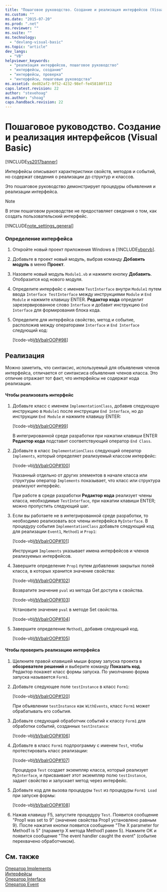 ```yaml
---
title: "Пошаговое руководство. Создание и реализация интерфейсов (Visual Basic) | Microsoft Docs"
ms.custom: ""
ms.date: "2015-07-20"
ms.prod: ".net"
ms.reviewer: ""
ms.suite: ""
ms.technology: 
  - "devlang-visual-basic"
ms.topic: "article"
dev_langs: 
  - "VB"
helpviewer_keywords: 
  - "реализация интерфейсов, пошаговое руководство"
  - "интерфейсы, создание"
  - "интерфейсы, проверка"
  - "интерфейсы, пошаговые руководства"
ms.assetid: ded82af2-9f52-4232-98ef-fe458180f112
caps.latest.revision: 22
author: "stevehoag"
ms.author: "shoag"
caps.handback.revision: 22
---
```

# Пошаговое руководство. Создание и реализация интерфейсов (Visual Basic)
[!INCLUDE[vs2017banner](../../../../visual-basic/includes/vs2017banner.md)]

Интерфейсы описывают характеристики свойств, методов и событий, но содержат сведения о реализации до структур и классов.  
  
 Это пошаговое руководство демонстрирует процедуры объявления и реализации интерфейса.  
  
> [!NOTE]
>  В этом пошаговом руководстве не предоставляет сведения о том, как создать пользовательский интерфейс.  
  
 [!INCLUDE[note_settings_general](../../../../csharp/language-reference/compiler-messages/includes/note-settings-general-md.md)]  
  
### Определение интерфейса  
  
1.  Откройте новый проект приложения Windows в [!INCLUDE[vbprvb](../../../../csharp/programming-guide/concepts/linq/includes/vbprvb-md.md)].  
  
2.  Добавьте в проект новый модуль, выбрав команду **Добавить модуль** в меню **Проект**.  
  
3.  Назовите новый модуль `Module1.vb` и нажмите кнопку **Добавить**.  Отобразится код нового модуля.  
  
4.  Определите интерфейс с именем `TestInterface` внутри `Module1` путем ввода `Interface TestInterface` между инструкциями `Module` и `End Module` и нажмите клавишу ENTER.  **Редактор кода** определит зарезервированное слово `Interface` и добавит инструкцию `End Interface` для формирования блока кода.  
  
5.  Определите для интерфейса свойство, метод и событие, расположив между операторами `Interface` и `End Interface` следующий код:  
  
     [!code-vb[VbVbalrOOP#98](../../../../visual-basic/misc/codesnippet/visualbasic/VbVbalrOOP/OOP.vb#98)]  
  
## Реализация  
 Можно заметить, что синтаксис, используемый для объявления членов интерфейса, отличается от синтаксиса объявления членов класса.  Это отличие отражает тот факт, что интерфейсы не содержат кода реализации.  
  
#### Чтобы реализовать интерфейс  
  
1.  Добавьте класс с именем `ImplementationClass`, добавив следующую инструкцию в `Module1` после инструкции `End Interface`, но до инструкции `End Module` и нажмите клавишу ENTER:  
  
     [!code-vb[VbVbalrOOP#99](../../../../visual-basic/misc/codesnippet/visualbasic/VbVbalrOOP/OOP.vb#99)]  
  
     В интегрированной среде разработки при нажатии клавиши ENTER **Редактор кода** подставит соответствующий оператор `End Class`.  
  
2.  Добавьте в класс `ImplementationClass` следующий оператор `Implements`, который определяет реализуемый классом интерфейс:  
  
     [!code-vb[VbVbalrOOP#100](../../../../visual-basic/misc/codesnippet/visualbasic/VbVbalrOOP/OOP.vb#100)]  
  
     Указанный отдельно от других элементов в начале класса или структуры оператор `Implements` показывает, что класс или структура реализуют интерфейс.  
  
     При работе в среде разработки **Редактор кода** реализует члены класса, необходимые `TestInterface`, при нажатии клавиши ENTER; можно пропустить следующий шаг.  
  
3.  Если вы работаете не в интегрированной среде разработки, то необходимо реализовать все члены интерфейса `MyInterface`.  В процедуру события `ImplementationClass` добавьте следующий код для реализации `Event1`, `Method1` и `Prop1`:  
  
     [!code-vb[VbVbalrOOP#101](../../../../visual-basic/misc/codesnippet/visualbasic/VbVbalrOOP/OOP.vb#101)]  
  
     Инструкция `Implements` указывает имена интерфейсов и членов реализуемых интерфейсов.  
  
4.  Завершите определение `Prop1` путем добавления закрытых полей класса, в которых хранится значение свойства:  
  
     [!code-vb[VbVbalrOOP#102](../../../../visual-basic/misc/codesnippet/visualbasic/VbVbalrOOP/OOP.vb#102)]  
  
     Возвратите значение `pval` из метода Get доступа к свойства.  
  
     [!code-vb[VbVbalrOOP#103](../../../../visual-basic/misc/codesnippet/visualbasic/VbVbalrOOP/OOP.vb#103)]  
  
     Установите значение `pval` в методе Set свойства.  
  
     [!code-vb[VbVbalrOOP#104](../../../../visual-basic/misc/codesnippet/visualbasic/VbVbalrOOP/OOP.vb#104)]  
  
5.  Завершите определение `Method1`, добавив следующий код.  
  
     [!code-vb[VbVbalrOOP#105](../../../../visual-basic/misc/codesnippet/visualbasic/VbVbalrOOP/OOP.vb#105)]  
  
#### Чтобы проверить реализацию интерфейса  
  
1.  Щелкните правой клавишей мыши форму запуска проекта в **обозревателе решений** и выберите команду **Показать код**.  Редактор покажет класс формы запуска.  По умолчанию форма запуска называется `Form1`.  
  
2.  Добавьте следующее поле `testInstance` в класс `Form1`:  
  
     [!code-vb[VbVbalrOOP#120](../../../../visual-basic/misc/codesnippet/visualbasic/VbVbalrOOP/OOP.vb#120)]  
  
     При объявлении `testInstance` как `WithEvents`, класс `Form1` может обрабатывать его события.  
  
3.  Добавьте следующий обработчик событий к классу `Form1` для обработки событий, созданных `testInstance`:  
  
     [!code-vb[VbVbalrOOP#106](../../../../visual-basic/misc/codesnippet/visualbasic/VbVbalrOOP/OOP.vb#106)]  
  
4.  Добавьте в класс `Form1` подпрограмму с именем `Test`, чтобы протестировать класс реализации:  
  
     [!code-vb[VbVbalrOOP#107](../../../../visual-basic/misc/codesnippet/visualbasic/VbVbalrOOP/OOP.vb#107)]  
  
     Процедура `Test` создает экземпляр класса, который реализует `MyInterface`, и присваивает этот экземпляр полю `testInstance`, задает свойство и запускает метод через интерфейс.  
  
5.  Добавьте код для вызова процедуры `Test` из процедуры `Form1 Load` при запуске формы:  
  
     [!code-vb[VbVbalrOOP#108](../../../../visual-basic/misc/codesnippet/visualbasic/VbVbalrOOP/OOP.vb#108)]  
  
6.  Нажав клавишу F5, запустите процедуру `Test`.  Появится сообщение "Prop1 was set to 9" \(значение свойства Prop1 установлено равным 9\).  После нажатия кнопки появится сообщение "The X parameter for Method1 is 5" \(параметр Х метода Method1 равен 5\).  Нажмите OK и появится сообщение "The event handler caught the event" \(событие перехвачено обработчиком\).  
  
## См. также  
 [Оператор Implements](../../../../visual-basic/language-reference/statements/implements-statement.md)   
 [Интерфейсы](../../../../visual-basic/programming-guide/language-features/interfaces/index.md)   
 [Оператор Interface](../../../../visual-basic/language-reference/statements/interface-statement.md)   
 [Оператор Event](../../../../visual-basic/language-reference/statements/event-statement.md)